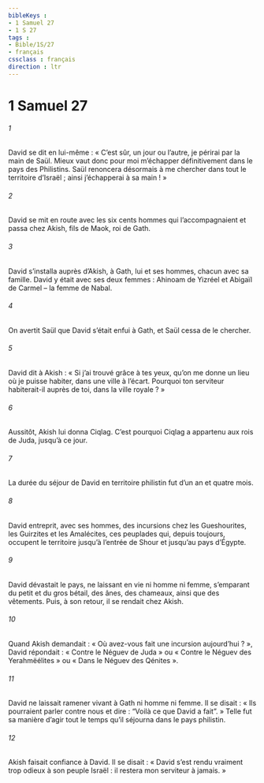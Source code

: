 ```yaml
---
bibleKeys : 
- 1 Samuel 27
- 1 S 27
tags : 
- Bible/1S/27
- français
cssclass : français
direction : ltr
---
```


# 1 Samuel 27

###### 1
David se dit en lui-même : « C’est sûr, un jour ou l’autre, je périrai par la main de Saül. Mieux vaut donc pour moi m’échapper définitivement dans le pays des Philistins. Saül renoncera désormais à me chercher dans tout le territoire d’Israël ; ainsi j’échapperai à sa main ! »
###### 2
David se mit en route avec les six cents hommes qui l’accompagnaient et passa chez Akish, fils de Maok, roi de Gath.
###### 3
David s’installa auprès d’Akish, à Gath, lui et ses hommes, chacun avec sa famille. David y était avec ses deux femmes : Ahinoam de Yizréel et Abigaïl de Carmel – la femme de Nabal.
###### 4
On avertit Saül que David s’était enfui à Gath, et Saül cessa de le chercher.
###### 5
David dit à Akish : « Si j’ai trouvé grâce à tes yeux, qu’on me donne un lieu où je puisse habiter, dans une ville à l’écart. Pourquoi ton serviteur habiterait-il auprès de toi, dans la ville royale ? »
###### 6
Aussitôt, Akish lui donna Ciqlag. C’est pourquoi Ciqlag a appartenu aux rois de Juda, jusqu’à ce jour.
###### 7
La durée du séjour de David en territoire philistin fut d’un an et quatre mois.
###### 8
David entreprit, avec ses hommes, des incursions chez les Gueshourites, les Guirzites et les Amalécites, ces peuplades qui, depuis toujours, occupent le territoire jusqu’à l’entrée de Shour et jusqu’au pays d’Égypte.
###### 9
David dévastait le pays, ne laissant en vie ni homme ni femme, s’emparant du petit et du gros bétail, des ânes, des chameaux, ainsi que des vêtements. Puis, à son retour, il se rendait chez Akish.
###### 10
Quand Akish demandait : « Où avez-vous fait une incursion aujourd’hui ? », David répondait : « Contre le Néguev de Juda » ou « Contre le Néguev des Yerahmëélites » ou « Dans le Néguev des Qénites ».
###### 11
David ne laissait ramener vivant à Gath ni homme ni femme. Il se disait : « Ils pourraient parler contre nous et dire : “Voilà ce que David a fait”. » Telle fut sa manière d’agir tout le temps qu’il séjourna dans le pays philistin.
###### 12
Akish faisait confiance à David. Il se disait : « David s’est rendu vraiment trop odieux à son peuple Israël : il restera mon serviteur à jamais. »
